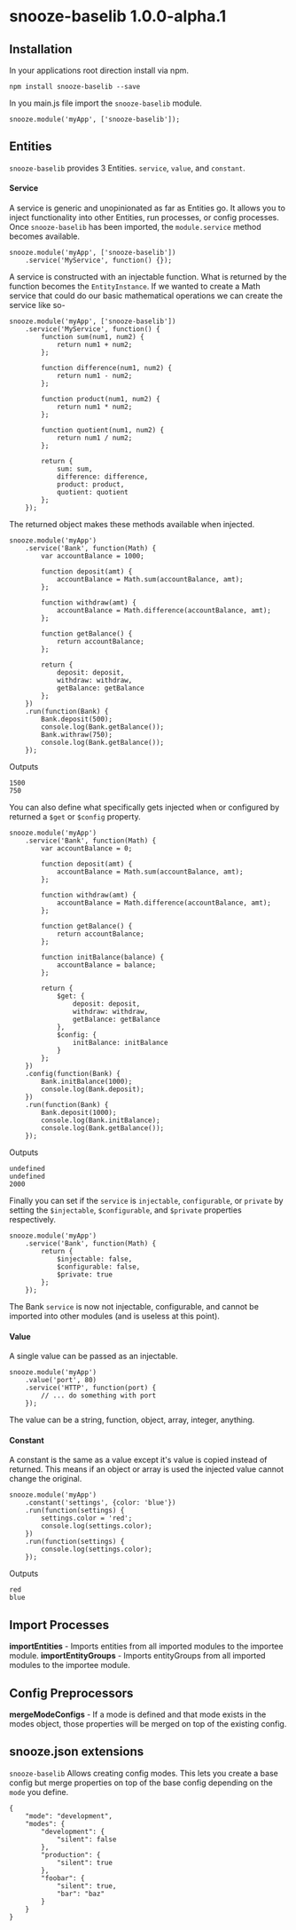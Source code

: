 # snooze-baselib 1.0.0-alpha.1

## Installation
In your applications root direction install via npm.

    npm install snooze-baselib --save

In you main.js file import the `snooze-baselib` module.

    snooze.module('myApp', ['snooze-baselib']);
    
## Entities

`snooze-baselib` provides 3 Entities. `service`, `value`, and `constant`.

#### Service

A service is generic and unopinionated as far as Entities go. It allows you to inject functionality into other Entities, run processes, or config processes. Once `snooze-baselib` has been imported, the `module.service` method becomes available.

    snooze.module('myApp', ['snooze-baselib'])
        .service('MyService', function() {});
        
A service is constructed with an injectable function. What is returned by the function becomes the `EntityInstance`. If we wanted to create a Math service that could do our basic mathematical operations we can create the service like so-

    snooze.module('myApp', ['snooze-baselib'])
        .service('MyService', function() {
            function sum(num1, num2) {
                return num1 + num2;
            };
            
            function difference(num1, num2) {
                return num1 - num2;
            };
            
            function product(num1, num2) {
                return num1 * num2;
            };
            
            function quotient(num1, num2) {
                return num1 / num2;
            };
            
            return {
                sum: sum,
                difference: difference,
                product: product,
                quotient: quotient
            };
        });
        
The returned object makes these methods available when injected.

    snooze.module('myApp')
        .service('Bank', function(Math) {
            var accountBalance = 1000;
            
            function deposit(amt) {
                accountBalance = Math.sum(accountBalance, amt);
            };
            
            function withdraw(amt) {
                accountBalance = Math.difference(accountBalance, amt);
            };
            
            function getBalance() {
                return accountBalance;
            };
            
            return {
                deposit: deposit,
                withdraw: withdraw,
                getBalance: getBalance
            };
        })
        .run(function(Bank) {
            Bank.deposit(500);
            console.log(Bank.getBalance());
            Bank.withraw(750);
            console.log(Bank.getBalance());
        });
        
Outputs

    1500
    750
    
You can also define what specifically gets injected when or configured by returned a `$get` or `$config` property.

    snooze.module('myApp')
        .service('Bank', function(Math) {
            var accountBalance = 0;
            
            function deposit(amt) {
                accountBalance = Math.sum(accountBalance, amt);
            };
            
            function withdraw(amt) {
                accountBalance = Math.difference(accountBalance, amt);
            };
            
            function getBalance() {
                return accountBalance;
            };
            
            function initBalance(balance) {
                accountBalance = balance;
            };
            
            return {
                $get: {
                    deposit: deposit,
                    withdraw: withdraw,
                    getBalance: getBalance
                },
                $config: {
                    initBalance: initBalance
                }
            };
        })
        .config(function(Bank) {
            Bank.initBalance(1000);
            console.log(Bank.deposit);
        })
        .run(function(Bank) {
            Bank.deposit(1000);
            console.log(Bank.initBalance);
            console.log(Bank.getBalance());
        });

Outputs

    undefined
    undefined
    2000
    
Finally you can set if the `service` is `injectable`, `configurable`, or `private` by setting the `$injectable`, `$configurable`, and `$private` properties respectively.

    snooze.module('myApp')
        .service('Bank', function(Math) {
            return {
                $injectable: false,
                $configurable: false,
                $private: true
            };
        });
        
The Bank `service` is now not injectable, configurable, and cannot be imported into other modules (and is useless at this point).

#### Value

A single value can be passed as an injectable.

    snooze.module('myApp')
        .value('port', 80)
        .service('HTTP', function(port) {
            // ... do something with port
        });

The value can be a string, function, object, array, integer, anything.

#### Constant

A constant is the same as a value except it's value is copied instead of returned. This means if an object or array is used the injected value cannot change the original.

    snooze.module('myApp')
        .constant('settings', {color: 'blue'})
        .run(function(settings) {
            settings.color = 'red';
            console.log(settings.color);
        })
        .run(function(settings) {
            console.log(settings.color);
        });
        
Outputs

    red
    blue
    
## Import Processes

**importEntities** - Imports entities from all imported modules to the importee module.
**importEntityGroups** - Imports entityGroups from all imported modules to the importee module.

## Config Preprocessors

**mergeModeConfigs** - If a mode is defined and that mode exists in the modes object, those properties will be merged on top of the existing config.

## snooze.json extensions

`snooze-baselib` Allows creating config modes. This lets you create a base config but merge properties on top of the base config depending on the `mode` you define.

    {
        "mode": "development",
        "modes": {
            "development": {
                "silent": false
            },
            "production": {
                "silent": true
            },
            "foobar": {
                "silent": true,
                "bar": "baz"
            }
        }
    }